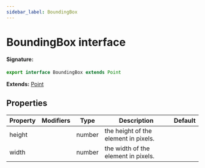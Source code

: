 ```yaml
---
sidebar_label: BoundingBox
---
```


# BoundingBox interface

#### Signature:

```typescript
export interface BoundingBox extends Point
```

**Extends:** [Point](./puppeteer.point.md)

## Properties

| Property | Modifiers | Type   | Description                          | Default |
| -------- | --------- | ------ | ------------------------------------ | ------- |
| height   |           | number | the height of the element in pixels. |         |
| width    |           | number | the width of the element in pixels.  |         |
